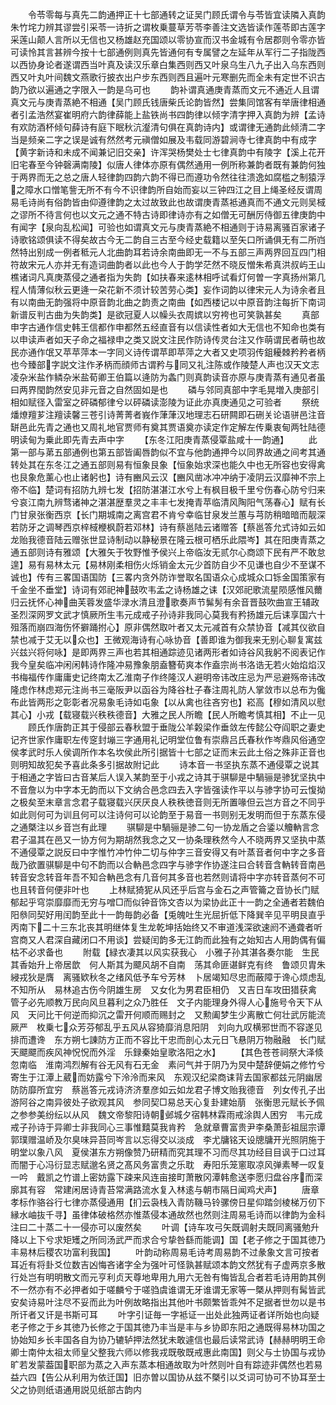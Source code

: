 <!-- { "loadSidebar": true } -->
　　令苓零每与真先二韵通押正十七部通转之证吴门顾氏谓令与苓皆宜读隣入真韵朱竹垞力辨其谬尝引采苓一诗折之谓枚乗蔓草芳苓李善注文选皆读作莲苓即古莲字采莲山颠人言所以无信也又杨雄赵充国颂以零协宣而汉书金城有令居郡则令零亦皆可读怜其言甚辨今按十七部通例则真先皆通何有专属譬之左延年从军行二子指陇西以西协身论者遂谓西当叶真及读汉乐章白集西则西又叶泉乌生八九子出入乌东西则西又叶丸叶间魏文燕歌行披衣出户步东西则西且遍叶元寒删先而全未有定世不识古韵乃欲以遍通之字限入一韵是乌可也
　　韵补谓真通庚青蒸而文元不通近人且谓真文元与庚青蒸絶不相通【吴门顾氏钱唐柴氏论韵皆然】尝集同馆客有举唐律相通者引孟浩然宴崔明府六韵律薛能上盐铁尚书四韵律以倾字清字押入真韵为辨【孟诗有欢防酒杯倾句薛诗有庭下眠秋沆瀣清句俱在真韵诗内】或谓律无通韵此倾清二字当是频亲二字之误是诚有然然考元禛僧如展及韦载同游碧涧寺七律真韵中有成字【黄字新诗和未成不闻兼记旧交亲】许浑哭杨樊处士七律真韵中有陵字【溪上花开旧宅春至今钟磬满南陵】似唐人律体亦原有偶然通用一例所称兼韵者既有兼韵何独于两界而无之总之唐人轻律韵四韵六韵不得已而遵功令然往往溃逸如腐槛之制猿浮之障水口憎笔訾无所不有今不识律韵所自始而妄以三钟四江之目上绳圣经反谓周易毛诗尚有俗韵皆由仰遵律韵之太过故致此也故谓庚青蒸袛通真而不通文元则吴棫之谬所不待言何也以文元之通不特古诗即律诗亦有之如僧无可酬厉侍御五律庚韵中有闻字【泉向乱松闻】可验也如谓真文元与庚青蒸絶不相通则于诗易离骚百家诸子诗歌铭颂俱读不得矣故古今无二韵自三古至今经史载籍以至矢口所诵俱无有二所岿然特出别成一例者秪元人北曲韵耳若诗余南曲即无一不与五部三声两界回互四门相符故宋元人亦并无有造词曲韵者以此也今人于韵学茫然不晓反憎朱希真洪叔屿王山樵诸词凡真庚蒸侵之通者指为失韵【如扶春来逺林相呼试看灯何曽一字真扬州第几程人情薄似秋云更逄一朶花新不须计较苦劳心类】妄作词韵以律宋元人为诗余者且有以南曲无韵强将中原音韵北曲之韵责之南曲【如西楼记以中原音韵注每折下南词新谱反判古曲为失韵类】是欲冠夏人以幧头衣周嫔以穷袴也可笑孰甚矣
　　真部申字古通作信史韩王信都作申都然五经直音有以信读性者如大无信也不知命也类有以申读声者如天子命之福禄申之类又説文注民作防诗传灵台注又作萌谓民者萌也故民亦通作氓又苹苹萍本一字同义诗传谓苹即苹萍之大者又史项羽传鉏耰棘矜矜者柄也今臻部字説文注作矛柄而顔师古谓矜与同又礼注陈或作陵楚人声也汉天文志凌杂米盐作鳞杂米盐荀卿王伯篇以逄防为螽门则真韵读音亦原与庚青蒸有通见者虽曰两界閠韵然安见非元音之自然固如是也
　　磷与邻同真部中字毛晃増入庚部引相如赋径入雷室之砰磷郁律兮以砰磷读澎陵为证此亦真庚通见之可验者
　　祭统燔燎羶芗注羶读馨三苍引诗菁菁者峩作葏葏汉地理志石研闗即石硎关论语骈邑注音缾邑此先青之通也又周礼地官贾师有奠其贾语奠亦读定作定解左传乗衷甸两牡陆德明读甸为乗此即先青去声中字
　　【东冬江阳庚青蒸侵覃盐咸十一韵通】
　　此第一部与苐五部通例也第五部皆阖唇韵似不宜与他韵通押今以同界故通之间考其通转处其在东冬江之通五部则易有恒象艮象【恒象始求深也能久中也无所容也安得禽也艮象危薰心也止诸躬也】诗有豳风云汉【豳风凿冰冲冲纳于凌阴云汉靡神不宗上帝不临】楚词有招防九辨七发【招防湛湛江水兮上有枫目极千里兮伤春心防兮归来兮哀江南九辨骛诸神之湛湛歴羣灵之丰丰七发掩青苹临清风陶阳气荡春心】赋有长门甘泉张衡西京【长门期城南之离宫君不肯兮幸临甘泉发兰蕙与芎防稍暗暗而靓深若防牙之调琴西京梓棫楩枫蔚若邓林】诗有蔡邕陆云诸赠答【蔡邕答允式诗如云如龙贻我德音陆云赠张世显诗制动以静秘景在隆云根可栖乐此隈岑】其在阳庚青蒸之通五部则诗有雅颂【大雅矢于牧野惟予侯兴上帝临汝无贰尔心商颂下民有严不敢怠遑】易有易林太元【易林刚柔相伤火烁销金太元少首防自少不见谦也自少不至谋不诚也】传有三畧国语国防【三畧内贪外防诈誉取名国语众心成城众口铄金国策家有千金坐不垂堂】诗词有郊祀神鼓吹韦孟之诗杨雄之诔【汉郊祀歌流星陨感惟风薾归云抚怀心神曲芙蓉发盛华渌水清且澄歌奏声节髴髣有余音晋鼓吹曲宣王辅政圣烈深网罗文武才慎厥所生韦元成戒子孙诗非我同心莫我有矜扬雄元后诔享国六十殂落而崩四海伤怀擗踊拊心】原非偶然取叶者又太元减首有众禁协音【减其仪欲自禁也减于艾无以众也】王微观海诗有心咏协音【善即谁为御我来无别心聊复寓兹兴兹兴将何咏】是即两界三声也若其相通踪迹见诸两形者如诗谷风我躬不阅表记作我今皇矣临冲闲闲韩诗作隆冲易豫象朋盍簪荀爽本作盍宗尚书洛诰无若火始焰焰汉书梅福传作庸庸史记终南太乙淮南子作终隆汉人避明帝讳改庄忌为严忌避殇帝讳改隆虑作林虑郑元注尚书三毫阪尹以函谷为降谷杜子春注周礼防人掌敛市以总布为儳布此皆两形之彰彰者况易象毛诗如屯象【以从禽也往吝穷也】崧高【穆如清风以慰其心】小戎【载寝载兴秩秩德音】大雅之民人所瞻【民人所瞻考慎其相】不止一见
　　顾氏作唐韵正其于侵部云春秋盟于垂陇公羊糓梁作垂敛左传懿公夺阎职之妻史记齐世家作庸职左传窆封塴三字通用礼记明堂位鲁有崇鼎吕氏春秋作岑鼎风俗通空侯孝武时乐人侯调所作本名坎侯此所引据皆十七部之证而末云此土俗之殊非正音也则明知故犯矣予喜此条多引据故附记此
　　诗本音一书坚执东蒸不通侵覃之说其于相通之字皆曰古音某后人误入某韵至于小戎之诗其于骐駠是中騧骊是骖犹坚执中不音詹以为中字本无韵而以下文纳合邑念四去入字皆强读作平以与骖字协可云愎拗之极矣至末章言念君子载寝载兴厌厌良人秩秩徳音则无所置喙但云岂方音之不同乎如此则何可为训且何可以注诗何可以论韵至于易音一书则别无发明而但于东蒸东侵之通槩注以乡音岂有此理
　　骐駠是中騧骊是骖二句一协龙盾之合鋈以觼軜言念君子温其在邑又一协方何为期胡然我念之又一协条理秩然今人不晓两界又坚执中蒸不通侵覃之説反曰中字惟竹冲竹仲二切与仲字三音安得又有叶蒸音者何中字之多音哉乃欲置骐駠是中句不韵而以合軜邑念四字与骖字作协遂注曰合转音含軜转音南邑转音安念转音年吾不知合軜邑念有几音何其多音也若然则请将中字亦转音蒸何不可也且转音何便非叶也
　　上林赋猗狔从风还乎后宫与金石之声管籥之音协长门赋郁起乎穹崇靡靡而无穷与噌□而似钟音饰文杏以为梁协此正十一韵之全通者若魏伯阳叅同契好用闰韵至此十一韵毎韵必备【兎魄吐生光屈折低下降巽辛见平明艮直乎丙南下二十三东北丧其明继体复生龙乾坤括始终又不审道浅深欲速阏不通聋者听宫商又人君深自藏闭口不用谈】尝疑闰韵多无江韵而此独有之始知古人用韵偶有偏枯不必求备也
　　附载【緑衣凄其以风实获我心　小雅子孙其湛各奏尔能　生民其香始升上帝居歆　何人斯其为飃风胡不自南　荡其命匪谌鲜克有终　鲁颂贝胄朱綅戎狄是膺　离骚欵秋冬之绪风低予车兮芳林　卜居竭知尽忠而蔽障于谗心烦虑乱不知所从　易林追古伤今阴雄生房　又女化为男君臣相仍　又吉日车攻田猎获禽　管子必先顺教万民向风旦暮利之众乃胜任　文子内能理身外得人心施号令天下从风　天问比干何逆而抑沉之雷开何顺而赐封之　又勲阖梦生少离散亡何壮武厉能流厥严　枚乗七众芳芬郁乱乎五风从容猗靡消息阳阴　刘向九叹横邪世而不容遂见排而遭谗　东方朔七諌防方正而不容比干忠而剖心太元日飞悬阴万物融融　长门赋天飃飃而疾风神怳怳而外淫　乐録秦始皇歌洛阳之水】
　　【其色苍苍祠祭大泽倐忽南临　淮南鸿烈解有谷无风有石无金　素问气并于阴乃为炅中楚辞便娟之修竹兮寄生于江潭上葳而妨露兮下泠泠而来风　东观汉纪梁商诔背去国家都兹元阴幽居防防靡所宜穷　蔡邕答元戎诗济济羣彦如云如龙君子博文贻我德音　列女传孔子出游阿谷之南异彼处子欲观其风　参同契□易总天心复卦建始萠　张衡思元赋长予佩之参参美纷纭以从风　魏文帝黎阳诗朝邺城夕宿韩林霖雨戒涂舆人困穷　韦元成戒子孙诗于异卿士非我同心三事惟囏莫我肯矜　急就章曹富贵尹李桑萧彭祖屈宗谭　郭璞赠温峤及尔臭味异苔同岑言以忘得交以淡成　李尤牗铭天设牕牗开光照阴施于明堂以象八风　夏侯湛东方朔像赞乃研精而究其理不习而尽其功经目目讽于口过耳而闇于心冯衍显志赋邈名贤之髙风务富贵之乐耽　寿阳乐笼窻取凉风弹素琴一叹复一吟　戴凯之竹谱上密妨露下疎来风连亩接町萧散冈潭韩愈送李愿归盘谷序而深廓其有容　常建闲居诗青苔常满路流水复入林逺与朝市隔日闻鸡犬声】
　　唐章孝标作骆谷行七律亦蒸侵通用【扪云袅栈入青防鞿马铃骡傍日星仰踏剑棱梯万仞下縁水岫抜千寻】虽律体破格然亦惟蒸侵本通故然也然则注周易毛诗而以律韵为金科注曰二十蒸二十一侵亦可以废然矣
　　叶调【诗车攻弓矢既调射夫既同离骚勉升降以上下兮求矩矱之所同汤武严而求合兮挚咎繇而能调】国【老子修之于国其徳乃丰易林后稷农功富利我国】
　　叶韵动称周易毛诗考周易韵不过彖象文言可按者耳近有将卦爻位数吉凶悔吝诸字全为强叶可怪孰甚赋颂本韵文然犹有子虚两京多散行处岂有明明散文而元亨利贞天尊地卑用九用六无咎有悔皆乱合者若毛诗用韵其例不一然亦有不必押者如于嗟麟兮于嗟驺虞谁谓无牙谁谓无家等一槩从押则有髯皆武安矣诗易叶注尽不妥而此为叶例故略指出其他叶书颇繁皆乖舛不足据者世勿以是书所讦者又讦是书斯可耳
　　叶字引证毎一字袛证一出处此独两证者详所始也向疑老子修之于乡其徳乃长修之于国其徳乃丰当是丰与乡协即东阳之通既得易林功国之协始知乡长丰国各自为协乃辘轳押法然犹未敢遽信也最后读常武诗【赫赫明明王命卿士南仲太祖太师皇父整我六师以修我戎既敬既戒惠此南国】则父与士协国与戎协旷若发蒙葢国职部为蒸之入声东蒸本相通故取为叶然则叶自有踪迹非偶然也若易益六四【告公从利用为依迁国】旧亦曽以国协从兹不槩引以爻词可协可不协耳至士父之协则纸语通用説见纸部古韵内
